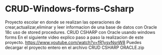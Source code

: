 # CRUD-Windows-forms-Csharp
Proyecto escolar en donde se realizan las operaciones de crear,actualizar,eliminar y leer informacion de una base de datos con Oracle 18c
uso de stored procedures.
CRUD CSHARP con Oracle usando windows forms
En el siguiente video explico paso a paso la realizacion de este proyecto.
https://www.youtube.com/watch?v=fR1ysvNsnW8
Puedes decargar el proyecto entero en el archivo CRUD CSHARP ORACLE.zip
